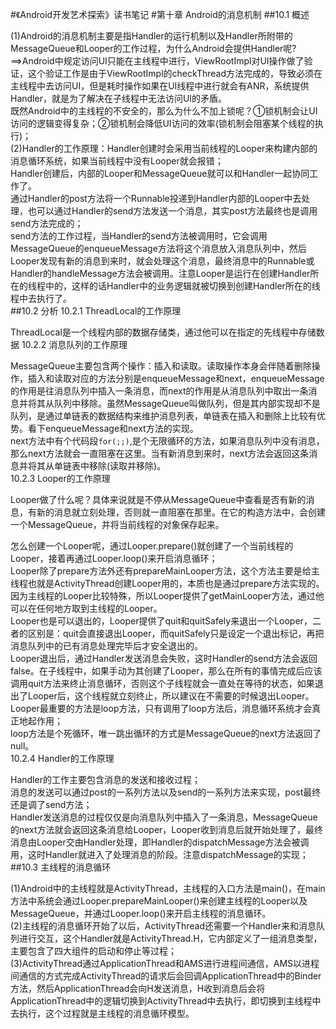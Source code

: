 #《Android开发艺术探索》读书笔记
#第十章 Android的消息机制
##10.1 概述
	
(1)Android的消息机制主要是指Handler的运行机制以及Handler所附带的MessageQueue和Looper的工作过程，为什么Android会提供Handler呢?==>Android中规定访问UI只能在主线程中进行，ViewRootImpl对UI操作做了验证，这个验证工作是由于ViewRootImpl的checkThread方法完成的，导致必须在主线程中去访问UI，但是耗时操作如果在UI线程中进行就会有ANR，系统提供Handler，就是为了解决在子线程中无法访问UI的矛盾。<br>
	既然Android中的主线程的不安全的，那么为什么不加上锁呢？①锁机制会让UI访问的逻辑变得复杂；②锁机制会降低UI访问的效率(锁机制会阻塞某个线程的执行)；<br>
	(2)Handler的工作原理：Handler创建时会采用当前线程的Looper来构建内部的消息循环系统，如果当前线程中没有Looper就会报错；<br>
	Handler创建后，内部的Looper和MessageQueue就可以和Handler一起协同工作了。<br>
	通过Handler的post方法将一个Runnable投递到Handler内部的Looper中去处理，也可以通过Handler的send方法发送一个消息，其实post方法最终也是调用send方法完成的；<br>
	send方法的工作过程，当Handler的send方法被调用时，它会调用MessageQueue的enqueueMessage方法将这个消息放入消息队列中，然后Looper发现有新的消息到来时，就会处理这个消息，最终消息中的Runnable或Handler的handleMessage方法会被调用。注意Looper是运行在创建Handler所在的线程中的，这样的话Handler中的业务逻辑就被切换到创建Handler所在的线程中去执行了。<br>
##10.2 分析
10.2.1 ThreadLocal的工作原理<br>
	
ThreadLocal是一个线程内部的数据存储类，通过他可以在指定的先线程中存储数据
10.2.2 消息队列的工作原理<br>
	
MessageQueue主要包含两个操作：插入和读取。读取操作本身会伴随着删除操作，插入和读取对应的方法分别是enqueueMessage和next，enqueueMessage的作用是往消息队列中插入一条消息，而next的作用是从消息队列中取出一条消息并将其从队列中移除。虽然MessageQueue叫做队列，但是其内部实现却不是队列，是通过单链表的数据结构来维护消息列表，单链表在插入和删除上比较有优势。看下enqueueMessage和next方法的实现。<br>
	next方法中有个代码段`for(;;)`,是个无限循环的方法，如果消息队列中没有消息，那么next方法就会一直阻塞在这里。当有新消息到来时，next方法会返回这条消息并将其从单链表中移除(读取并移除)。<br>
10.2.3 Looper的工作原理<br>
	
Looper做了什么呢？具体来说就是不停从MessageQueue中查看是否有新的消息，有新的消息就立刻处理，否则就一直阻塞在那里。在它的构造方法中，会创建一个MessageQueue，并将当前线程的对象保存起来。<br>
	
怎么创建一个Looper呢，通过Looper.prepare()就创建了一个当前线程的Looper，接着再通过Looper.loop()来开启消息循环；<br>
	Looper除了prepare方法外还有prepareMainLooper方法，这个方法主要是给主线程也就是ActivityThread创建Looper用的，本质也是通过prepare方法实现的。因为主线程的Looper比较特殊，所以Looper提供了getMainLooper方法，通过他可以在任何地方取到主线程的Looper。<br>
	Looper也是可以退出的，Looper提供了quit和quitSafely来退出一个Looper，二者的区别是：quit会直接退出Looper，而quitSafely只是设定一个退出标记，再把消息队列中的已有消息处理完毕后才安全退出的。<br>
	Looper退出后，通过Handler发送消息会失败，这时Handler的send方法会返回false。在子线程中，如果手动为其创建了Looper，那么在所有的事情完成后应该调用quit方法来终止消息循环，否则这个子线程就会一直处在等待的状态，如果退出了Looper后，这个线程就立刻终止，所以建议在不需要的时候退出Looper。<br>
	Looper最重要的方法是loop方法，只有调用了loop方法后，消息循环系统才会真正地起作用；<br>
	loop方法是个死循环，唯一跳出循环的方式是MessageQueue的next方法返回了null。<br>
10.2.4 Handler的工作原理<br>
	
Handler的工作主要包含消息的发送和接收过程；<br>
	消息的发送可以通过post的一系列方法以及send的一系列方法来实现，post最终还是调了send方法；<br>
	Handler发送消息的过程仅仅是向消息队列中插入了一条消息，MessageQueue的next方法就会返回这条消息给Looper，Looper收到消息后就开始处理了，最终消息由Looper交由Handler处理，即Handler的dispatchMessage方法会被调用，这时Handler就进入了处理消息的阶段。注意dispatchMessage的实现；<br>
##10.3 主线程的消息循环
	
(1)Android中的主线程就是ActivityThread，主线程的入口方法是main()，在main方法中系统会通过Looper.prepareMainLooper()来创建主线程的Looper以及MessageQueue，并通过Looper.loop()来开启主线程的消息循环。<br>
	(2)主线程的消息循环开始了以后，ActivityThread还需要一个Handler来和消息队列进行交互，这个Handler就是ActivityThread.H，它内部定义了一组消息类型，主要包含了四大组件的启动和停止等过程；<br>
	(3)ActivityThread通过ApplicationThread和AMS进行进程间通信，AMS以进程间通信的方式完成ActivityThread的请求后会回调ApplicationThread中的Binder方法，然后ApplicationThread会向H发送消息，H收到消息后会将ApplicationThread中的逻辑切换到ActivityThread中去执行，即切换到主线程中去执行，这个过程就是主线程的消息循环模型。<br>	
